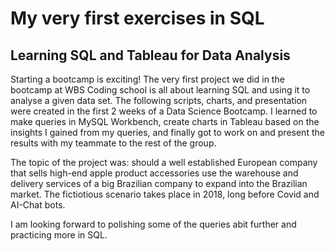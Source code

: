 # My very first exercises in SQL

## Learning SQL and Tableau for Data Analysis
Starting a bootcamp is exciting! The very first project we did in the bootcamp at WBS Coding school is all about learning SQL and using it to analyse a given data set.
The following scripts, charts, and presentation were created in the first 2 weeks of a Data Science Bootcamp. 
I learned to make queries in MySQL Workbench, create charts in Tableau based on the insights I gained from my queries, and finally got to work on 
and present the results with my teammate to the rest of the group.

The topic of the project was: should a well established European company that sells high-end apple product accessories use the warehouse and delivery services of a big Brazilian company
to expand into the Brazilian market. The fictiotious scenario takes place in 2018, long before Covid and AI-Chat bots.

I am looking forward to polishing some of the queries abit further and practicing more in SQL.
